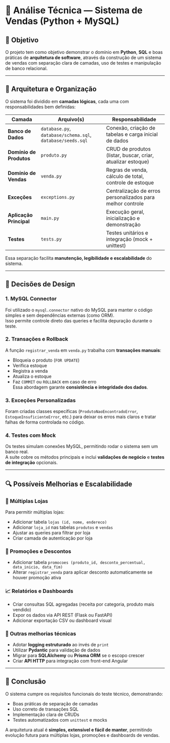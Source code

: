 # 🧠 Análise Técnica — Sistema de Vendas (Python + MySQL)

## 🎯 Objetivo

O projeto tem como objetivo demonstrar o domínio em **Python**, **SQL** e boas práticas de **arquitetura de software**, através da construção de um sistema de vendas com separação clara de camadas, uso de testes e manipulação de banco relacional.

---

## 🧱 Arquitetura e Organização

O sistema foi dividido em **camadas lógicas**, cada uma com responsabilidades bem definidas:

| Camada | Arquivo(s) | Responsabilidade |
|---------|-------------|------------------|
| **Banco de Dados** | `database.py`, `database/schema.sql`, `database/seeds.sql` | Conexão, criação de tabelas e carga inicial de dados |
| **Domínio de Produtos** | `produto.py` | CRUD de produtos (listar, buscar, criar, atualizar estoque) |
| **Domínio de Vendas** | `venda.py` | Regras de venda, cálculo de total, controle de estoque |
| **Exceções** | `exceptions.py` | Centralização de erros personalizados para melhor controle |
| **Aplicação Principal** | `main.py` | Execução geral, inicialização e demonstração |
| **Testes** | `tests.py` | Testes unitários e integração (mock + unittest) |

Essa separação facilita **manutenção, legibilidade e escalabilidade** do sistema.

---

## 🧩 Decisões de Design

### 1. **MySQL Connector**
Foi utilizado o `mysql.connector` nativo do MySQL para manter o código simples e sem dependências externas (como ORM).  
Isso permite controle direto das queries e facilita depuração durante o teste.

### 2. **Transações e Rollback**
A função `registrar_venda` em `venda.py` trabalha com **transações manuais**:
- Bloqueia o produto (`FOR UPDATE`)
- Verifica estoque
- Registra a venda
- Atualiza o estoque
- Faz `COMMIT` ou `ROLLBACK` em caso de erro  
Essa abordagem garante **consistência e integridade dos dados**.

### 3. **Exceções Personalizadas**
Foram criadas classes específicas (`ProdutoNaoEncontradoError`, `EstoqueInsuficienteError`, etc.) para deixar os erros mais claros e tratar falhas de forma controlada no código.

### 4. **Testes com Mock**
Os testes simulam conexões MySQL, permitindo rodar o sistema sem um banco real.  
A suíte cobre os métodos principais e inclui **validações de negócio** e **testes de integração** opcionais.

---

## 🔍 Possíveis Melhorias e Escalabilidade

### 🏬 Múltiplas Lojas
Para permitir múltiplas lojas:
- Adicionar tabela `lojas (id, nome, endereco)`
- Adicionar `loja_id` nas tabelas `produtos` e `vendas`
- Ajustar as queries para filtrar por loja
- Criar camada de autenticação por loja

### 💸 Promoções e Descontos
- Adicionar tabela `promocoes (produto_id, desconto_percentual, data_inicio, data_fim)`
- Alterar `registrar_venda` para aplicar desconto automaticamente se houver promoção ativa

### 📈 Relatórios e Dashboards
- Criar consultas SQL agregadas (receita por categoria, produto mais vendido)
- Expor os dados via API REST (Flask ou FastAPI)
- Adicionar exportação CSV ou dashboard visual

### 🧰 Outras melhorias técnicas
- Adotar **logging estruturado** ao invés de `print`
- Utilizar **Pydantic** para validação de dados
- Migrar para **SQLAlchemy** ou **Prisma ORM** se o escopo crescer
- Criar **API HTTP** para integração com front-end Angular

---

## 💬 Conclusão

O sistema cumpre os requisitos funcionais do teste técnico, demonstrando:
- Boas práticas de separação de camadas
- Uso correto de transações SQL
- Implementação clara de CRUDs
- Testes automatizados com `unittest` e mocks

A arquitetura atual é **simples, extensível e fácil de manter**, permitindo evolução futura para múltiplas lojas, promoções e dashboards de vendas.
